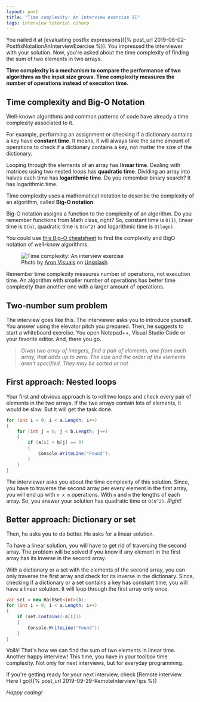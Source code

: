 ```yaml
---
layout: post
title: "Time complexity: An interview exercise II"
tags: interview tutorial csharp
---
```


You nailed it at [evaluating postfix expressions]({% post_url 2019-08-02-PostfixNotationAnInterviewExercise %}). You impressed the interviewer with your solution. Now, you're asked about the time complexity of finding the sum of two elements in two arrays.

**Time complexity is a mechanism to compare the performance of two algorithms as the input size grows. Time complexity measures the number of operations instead of execution time.**

## Time complexity and Big-O Notation

Well-known algorithms and common patterns of code have already a time complexity associated to it.

For example, performing an assignment or checking if a dictionary contains a key have **constant time**. It means, it will always take the same amount of operations to check if a dictionary contains a key, not matter the size of the dictionary.

Looping through the elements of an array has **linear time**. Dealing with matrices using two nested loops has **quadratic time**. Dividing an array into halves each time has **logarithmic time**. Do you remember binary search? It has logarithmic time.

Time complexity uses a mathematical notation to describe the complexity of an algorithm, called **Big-O notation**.

Big-O notation assigns a function to the complexity of an algorithm. Do you remember functions from Math class, right? So, constant time is `O(1)`, linear time is `O(n)`, quadratic time is `O(n^2)` and logarithmic time is `O(logn)`.

You could use [this Big-O cheatsheet](https://www.bigocheatsheet.com/) to find the complexity and BigO notation of well-know algorithms.

<figure>
<img src="https://images.unsplash.com/photo-1501139083538-0139583c060f?crop=entropy&cs=tinysrgb&fit=crop&fm=jpg&h=400&ixid=MXwxfDB8MXxhbGx8fHx8fHx8fA&ixlib=rb-1.2.1&q=80&utm_campaign=api-credit&utm_medium=referral&utm_source=unsplash_source&w=600" alt="Time complexity: An interview exercise" />

<figcaption><span>Photo by <a href="https://unsplash.com/@aronvisuals?utm_source=unsplash&amp;utm_medium=referral&amp;utm_content=creditCopyText">Aron Visuals</a> on <a href="https://unsplash.com/s/photos/time?utm_source=unsplash&amp;utm_medium=referral&amp;utm_content=creditCopyText">Unsplash</a></span></figcaption>
</figure>

Remember time complexity measures number of operations, not execution time. An algorithm with smaller number of operations has better time complexity than another one with a larger amount of operations.

## Two-number sum problem

The interview goes like this. The interviewer asks you to introduce yourself. You answer using the elevator pitch you prepared. Then, he suggests to start a whiteboard exercise. You open Notepad++, Visual Studio Code or your favorite editor. And, there you go.

> _Given two array of integers, find a pair of elements, one from each array, that adds up to zero. The size and the order of the elements aren't specified. They may be sorted or not_

## First approach: Nested loops

Your first and obvious approach is to roll two loops and check every pair of elements in the two arrays. If the two arrays contain lots of elements, it would be slow. But it will get the task done.

```csharp
for (int i = 0; i < a.Length; i++)
{
    for (int j = 0; j < b.Length; j++)
    {
        if (a[i] + b[j] == 0)
        {
            Console.WriteLine("Found");
        }
    }
}
```

The interviewer asks you about the time complexity of this solution. Since, you have to traverse the second array per every element in the first array, you will end up with `n x m` operations. With `n` and `m` the lengths of each array. So, you answer your solution has quadratic time or `O(n^2)`. _Right!_

## Better approach: Dictionary or set

Then, he asks you to do better. He asks for a linear solution.

To have a linear solution, you will have to get rid of traversing the second array. The problem will be solved if you know if any element in the first array has its inverse in the second array.

With a dictionary or a set with the elements of the second array, you can only traverse the first array and check for its inverse in the dictionary. Since, checking if a dictionary or a set contains a key has constant time, you will have a linear solution. It will  loop through the first array only once.

```csharp
var set = new HashSet<int>(b);
for (int i = 0; i < a.Length; i++)
{
    if (set.Contains(-a[i]))
    {
        Console.WriteLine("Found");
    }
}
```

Voilà! That's how we can find the sum of two elements in linear time. Another happy interview! This time, you have in your toolbox time complexity. Not only for next interviews, but for everyday programming.

If you're getting ready for your next interview, check [Remote interview. Here I go]({% post_url 2019-09-29-RemoteInterviewTips %})

_Happy coding!_